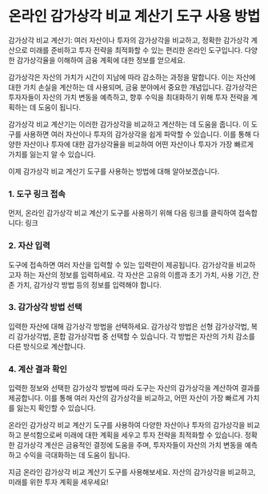 온라인 감가상각 비교 계산기 도구 사용 방법
========================

감가상각 비교 계산기: 여러 자산이나 투자의 감가상각을 비교하고, 정확한 감가상각 계산으로 미래를 준비하고 투자 전략을 최적화할 수 있는 편리한 온라인 도구입니다. 다양한 감가상각율을 이해하여 금융 계획에 대한 정보를 얻으세요.

감가상각은 자산의 가치가 시간이 지남에 따라 감소하는 과정을 말합니다. 이는 자산에 대한 가치 손실을 계산하는 데 사용되며, 금융 분야에서 중요한 개념입니다. 감가상각은 투자자들이 자산의 가치 변동을 예측하고, 향후 수익을 최대화하기 위해 투자 전략을 계획하는 데 도움이 됩니다.

감가상각 비교 계산기는 이러한 감가상각을 비교하고 계산하는 데 도움을 줍니다. 이 도구를 사용하면 여러 자산이나 투자의 감가상각을 쉽게 파악할 수 있습니다. 이를 통해 다양한 자산이나 투자에 대한 감가상각율을 비교하여 어떤 자산이나 투자가 가장 빠르게 가치를 잃는지 알 수 있습니다.

이제 감가상각 비교 계산기 도구를 사용하는 방법에 대해 알아보겠습니다.

### 1. 도구 링크 접속

먼저, 온라인 감가상각 비교 계산기 도구를 사용하기 위해 다음 링크를 클릭하여 접속합니다: 링크

### 2. 자산 입력

도구에 접속하면 여러 자산을 입력할 수 있는 입력란이 제공됩니다. 감가상각을 비교하고자 하는 자산의 정보를 입력하세요. 각 자산은 고유의 이름과 초기 가치, 사용 기간, 잔존 가치, 감가상각 방법 등의 정보를 입력해야 합니다.

### 3. 감가상각 방법 선택

입력한 자산에 대해 감가상각 방법을 선택하세요. 감가상각 방법은 선형 감가상각법, 복리 감가상각법, 혼합 감가상각법 중 선택할 수 있습니다. 각 방법은 자산의 가치 감소를 다른 방식으로 계산합니다.

### 4. 계산 결과 확인

입력한 정보와 선택한 감가상각 방법에 따라 도구는 자산의 감가상각을 계산하여 결과를 제공합니다. 이를 통해 여러 자산의 감가상각을 비교하고, 어떤 자산이 가장 빠르게 가치를 잃는지 확인할 수 있습니다.

온라인 감가상각 비교 계산기 도구를 사용하여 다양한 자산이나 투자의 감가상각을 비교하고 분석함으로써 미래에 대한 계획을 세우고 투자 전략을 최적화할 수 있습니다. 정확한 감가상각 계산은 금융적인 결정에 도움을 주며, 투자자들이 자산의 가치 변동을 예측하고 수익을 극대화하는 데 도움이 됩니다.

지금 온라인 감가상각 비교 계산기 도구를 사용해보세요. 자산의 감가상각을 비교하고, 미래를 위한 투자 계획을 세우세요!